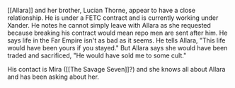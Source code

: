 [[Allara]] and her brother, Lucian Thorne, appear to have a close relationship. He is under a FETC contract and is currently working under Xander. He notes he cannot simply leave with Allara as she requested because breaking his contract would mean repo men are sent after him. He says life in the Far Empire isn't as bad as it seems. He tells Allara, "This life would have been yours if you stayed." But Allara says she would have been traded and sacrificed, "He would have sold me to some cult."

His contact is Mira ([[The Savage Seven]]?) and she knows all about Allara and has been asking about her. 